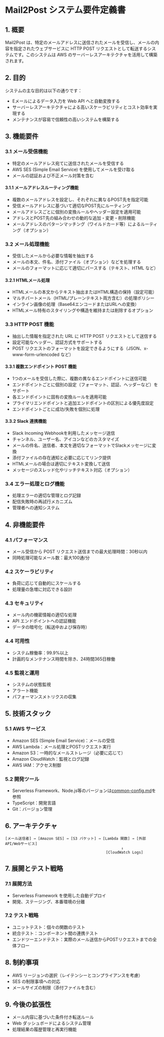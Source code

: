 # Mail2Post システム要件定義書

## 1. 概要

Mail2Post は、特定のメールアドレスに送信されたメールを受信し、メールの内容を指定されたウェブサービスに HTTP
POST リクエストとして転送するシステムです。このシステムは AWS のサーバーレスアーキテクチャを活用して構築されます。

## 2. 目的

システムの主な目的は以下の通りです：

- Eメールによるデータ入力を Web API へと自動変換する
- サーバーレスアーキテクチャによる高いスケーラビリティとコスト効率を実現する
- メンテナンスが容易で信頼性の高いシステムを構築する

## 3. 機能要件

### 3.1 メール受信機能

- 特定のメールアドレス宛てに送信されたメールを受信する
- AWS SES (Simple Email Service) を使用してメールを受け取る
- メールの認証および不正メール対策を含む

#### 3.1.1 メールアドレスルーティング機能

- 複数のメールアドレスを設定し、それぞれに異なるPOST先を指定可能
- 受信メールアドレスに基づいて適切なPOST先にルーティング
- メールアドレスごとに個別の変換ルールやヘッダー設定を適用可能
- アドレスとPOST先の組み合わせの動的な追加・変更・削除機能
- メールアドレスのパターンマッチング（ワイルドカード等）によるルーティング（オプション）

### 3.2 メール処理機能

- 受信したメールから必要な情報を抽出する
- メールの本文、件名、添付ファイル（オプション）などを処理する
- メールのフォーマットに応じて適切にパースする（テキスト、HTML など）

#### 3.2.1 HTMLメール処理

- HTMLメールの本文からテキスト抽出またはHTML構造の保持（設定可能）
- マルチパートメール（HTML/プレーンテキスト両方含む）の処理ポリシー
- インライン画像の処理（Base64エンコードまたはURLへの変換）
- HTMLメール特有のスタイリングや構造を維持または削除するオプション

### 3.3 HTTP POST 機能

- 抽出した情報を指定された URL に HTTP POST リクエストとして送信する
- 設定可能なヘッダー、認証方式をサポートする
- POST リクエストのフォーマットを設定できるようにする（JSON、x-www-form-urlencoded など）

#### 3.3.1 複数エンドポイント POST 機能

- 1つのメールを受信した際に、複数の異なるエンドポイントに送信可能
- エンドポイントごとに個別の設定（フォーマット、認証、ヘッダーなど）をサポート
- 各エンドポイントに固有の変換ルールを適用可能
- プライマリエンドポイントと追加エンドポイントの区別による優先度設定
- エンドポイントごとに成功/失敗を個別に処理

#### 3.3.2 Slack 連携機能

- Slack Incoming Webhookを利用したメッセージ送信
- チャンネル、ユーザー名、アイコンなどのカスタマイズ
- メールの件名、送信者、本文を適切なフォーマットでSlackメッセージに変換
- 添付ファイルの存在通知と必要に応じてリンク提供
- HTMLメールの場合は適切にテキスト変換して送信
- メッセージのスレッド化やリッチテキスト対応（オプション）

### 3.4 エラー処理とログ機能

- 処理エラーの適切な管理とログ記録
- 配信失敗時の再試行メカニズム
- 管理者への通知システム

## 4. 非機能要件

### 4.1 パフォーマンス

- メール受信から POST リクエスト送信までの最大処理時間：30秒以内
- 同時処理可能なメール数：最大100通/分

### 4.2 スケーラビリティ

- 負荷に応じて自動的にスケールする
- 処理量の急増に対応できる設計

### 4.3 セキュリティ

- メール内の機密情報の適切な処理
- API エンドポイントへの認証機能
- データの暗号化（転送中および保存時）

### 4.4 可用性

- システム稼働率：99.9%以上
- 計画的なメンテナンス時間を除き、24時間365日稼働

### 4.5 監視と運用

- システムの状態監視
- アラート機能
- パフォーマンスメトリクスの収集

## 5. 技術スタック

### 5.1 AWS サービス

- Amazon SES (Simple Email Service)：メールの受信
- AWS Lambda：メール処理とPOSTリクエスト実行
- Amazon S3：一時的なメールストレージ（必要に応じて）
- Amazon CloudWatch：監視とログ記録
- AWS IAM：アクセス制御

### 5.2 開発ツール

- Serverless Framework、Node.js等のバージョンは[common-config.md](./common-config.md)を参照
- TypeScript：開発言語
- Git：バージョン管理

## 6. アーキテクチャ

```
[メール送信者] → [Amazon SES] → [S3 バケット] → [Lambda 関数] → [外部 API/Webサービス]
                                                     ↓
                                              [CloudWatch Logs]
```

## 7. 展開とテスト戦略

### 7.1 展開方法

- Serverless Framework を使用した自動デプロイ
- 開発、ステージング、本番環境の分離

### 7.2 テスト戦略

- ユニットテスト：個々の関数のテスト
- 統合テスト：コンポーネント間の連携テスト
- エンドツーエンドテスト：実際のメール送信からPOSTリクエストまでの全体フロー

## 8. 制約事項

- AWS リージョンの選択（レイテンシーとコンプライアンスを考慮）
- SES の制限事項への対応
- メールサイズの制限（添付ファイルを含む）

## 9. 今後の拡張性

- メール内容に基づいた条件付き転送ルール
- Web ダッシュボードによるシステム管理
- 処理結果の履歴管理と再実行機能
